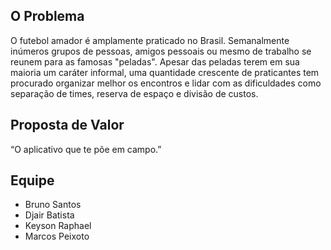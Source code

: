 ## O Problema

O futebol amador é amplamente praticado no Brasil. Semanalmente inúmeros grupos de pessoas, amigos pessoais ou mesmo de trabalho se reunem para as famosas "peladas". Apesar das peladas terem em sua maioria um caráter informal, uma quantidade crescente de praticantes tem procurado organizar melhor os encontros e lidar com as dificuldades como separação de times, reserva de espaço e divisão de custos.


## Proposta de Valor

“O aplicativo que te põe em campo.”


## Equipe

- Bruno Santos
- Djair Batista
- Keyson Raphael
- Marcos Peixoto
